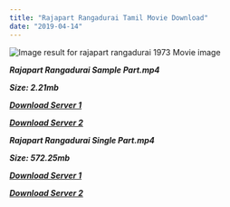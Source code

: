 ```yaml
---
title: "Rajapart Rangadurai Tamil Movie Download"
date: "2019-04-14"
---
```


![Image result for rajapart rangadurai 1973 Movie image](https://timesofindia.indiatimes.com/thumb/61310704.cms?width=219&height=317&imgsize=188799)

**_Rajapart Rangadurai Sample Part.mp4_**

**_Size: 2.21mb_**

**_[Download Server 1](http://du.wetransfer.vip/files/Tamil{169df08cb8e74ebadb8a44297cb1b6497cb77520eb9064bb3027e0e0c1bcc485}20Movies/Tamil{169df08cb8e74ebadb8a44297cb1b6497cb77520eb9064bb3027e0e0c1bcc485}20Recent{169df08cb8e74ebadb8a44297cb1b6497cb77520eb9064bb3027e0e0c1bcc485}20Movies/Rajapart{169df08cb8e74ebadb8a44297cb1b6497cb77520eb9064bb3027e0e0c1bcc485}20Rangadurai{169df08cb8e74ebadb8a44297cb1b6497cb77520eb9064bb3027e0e0c1bcc485}20(1973)/Rajapart{169df08cb8e74ebadb8a44297cb1b6497cb77520eb9064bb3027e0e0c1bcc485}20Rangadurai{169df08cb8e74ebadb8a44297cb1b6497cb77520eb9064bb3027e0e0c1bcc485}20Original{169df08cb8e74ebadb8a44297cb1b6497cb77520eb9064bb3027e0e0c1bcc485}20DVD/Rajapart{169df08cb8e74ebadb8a44297cb1b6497cb77520eb9064bb3027e0e0c1bcc485}20Rangadurai{169df08cb8e74ebadb8a44297cb1b6497cb77520eb9064bb3027e0e0c1bcc485}20(1973){169df08cb8e74ebadb8a44297cb1b6497cb77520eb9064bb3027e0e0c1bcc485}20Sample{169df08cb8e74ebadb8a44297cb1b6497cb77520eb9064bb3027e0e0c1bcc485}20(640x360).mp4)_**

**_[Download Server 2](http://du.wetransfer.vip/files/Tamil{169df08cb8e74ebadb8a44297cb1b6497cb77520eb9064bb3027e0e0c1bcc485}20Movies/Tamil{169df08cb8e74ebadb8a44297cb1b6497cb77520eb9064bb3027e0e0c1bcc485}20Recent{169df08cb8e74ebadb8a44297cb1b6497cb77520eb9064bb3027e0e0c1bcc485}20Movies/Rajapart{169df08cb8e74ebadb8a44297cb1b6497cb77520eb9064bb3027e0e0c1bcc485}20Rangadurai{169df08cb8e74ebadb8a44297cb1b6497cb77520eb9064bb3027e0e0c1bcc485}20(1973)/Rajapart{169df08cb8e74ebadb8a44297cb1b6497cb77520eb9064bb3027e0e0c1bcc485}20Rangadurai{169df08cb8e74ebadb8a44297cb1b6497cb77520eb9064bb3027e0e0c1bcc485}20Original{169df08cb8e74ebadb8a44297cb1b6497cb77520eb9064bb3027e0e0c1bcc485}20DVD/Rajapart{169df08cb8e74ebadb8a44297cb1b6497cb77520eb9064bb3027e0e0c1bcc485}20Rangadurai{169df08cb8e74ebadb8a44297cb1b6497cb77520eb9064bb3027e0e0c1bcc485}20(1973){169df08cb8e74ebadb8a44297cb1b6497cb77520eb9064bb3027e0e0c1bcc485}20Sample{169df08cb8e74ebadb8a44297cb1b6497cb77520eb9064bb3027e0e0c1bcc485}20(640x360).mp4)_**

**_Rajapart Rangadurai Single Part.mp4_**

**_Size: 572.25mb_**

**_[Download Server 1](http://du.wetransfer.vip/files/Tamil{169df08cb8e74ebadb8a44297cb1b6497cb77520eb9064bb3027e0e0c1bcc485}20Movies/Tamil{169df08cb8e74ebadb8a44297cb1b6497cb77520eb9064bb3027e0e0c1bcc485}20Recent{169df08cb8e74ebadb8a44297cb1b6497cb77520eb9064bb3027e0e0c1bcc485}20Movies/Rajapart{169df08cb8e74ebadb8a44297cb1b6497cb77520eb9064bb3027e0e0c1bcc485}20Rangadurai{169df08cb8e74ebadb8a44297cb1b6497cb77520eb9064bb3027e0e0c1bcc485}20(1973)/Rajapart{169df08cb8e74ebadb8a44297cb1b6497cb77520eb9064bb3027e0e0c1bcc485}20Rangadurai{169df08cb8e74ebadb8a44297cb1b6497cb77520eb9064bb3027e0e0c1bcc485}20Original{169df08cb8e74ebadb8a44297cb1b6497cb77520eb9064bb3027e0e0c1bcc485}20DVD/Rajapart{169df08cb8e74ebadb8a44297cb1b6497cb77520eb9064bb3027e0e0c1bcc485}20Rangadurai{169df08cb8e74ebadb8a44297cb1b6497cb77520eb9064bb3027e0e0c1bcc485}20(1973){169df08cb8e74ebadb8a44297cb1b6497cb77520eb9064bb3027e0e0c1bcc485}20Single{169df08cb8e74ebadb8a44297cb1b6497cb77520eb9064bb3027e0e0c1bcc485}20Part{169df08cb8e74ebadb8a44297cb1b6497cb77520eb9064bb3027e0e0c1bcc485}20(640x360).mp4)_**

**_[Download Server 2](http://du.wetransfer.vip/files/Tamil{169df08cb8e74ebadb8a44297cb1b6497cb77520eb9064bb3027e0e0c1bcc485}20Movies/Tamil{169df08cb8e74ebadb8a44297cb1b6497cb77520eb9064bb3027e0e0c1bcc485}20Recent{169df08cb8e74ebadb8a44297cb1b6497cb77520eb9064bb3027e0e0c1bcc485}20Movies/Rajapart{169df08cb8e74ebadb8a44297cb1b6497cb77520eb9064bb3027e0e0c1bcc485}20Rangadurai{169df08cb8e74ebadb8a44297cb1b6497cb77520eb9064bb3027e0e0c1bcc485}20(1973)/Rajapart{169df08cb8e74ebadb8a44297cb1b6497cb77520eb9064bb3027e0e0c1bcc485}20Rangadurai{169df08cb8e74ebadb8a44297cb1b6497cb77520eb9064bb3027e0e0c1bcc485}20Original{169df08cb8e74ebadb8a44297cb1b6497cb77520eb9064bb3027e0e0c1bcc485}20DVD/Rajapart{169df08cb8e74ebadb8a44297cb1b6497cb77520eb9064bb3027e0e0c1bcc485}20Rangadurai{169df08cb8e74ebadb8a44297cb1b6497cb77520eb9064bb3027e0e0c1bcc485}20(1973){169df08cb8e74ebadb8a44297cb1b6497cb77520eb9064bb3027e0e0c1bcc485}20Single{169df08cb8e74ebadb8a44297cb1b6497cb77520eb9064bb3027e0e0c1bcc485}20Part{169df08cb8e74ebadb8a44297cb1b6497cb77520eb9064bb3027e0e0c1bcc485}20(640x360).mp4)_**
